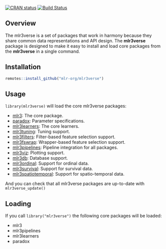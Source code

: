 [![CRAN status](https://www.r-pkg.org/badges/version/mlr3verse)](https://cran.r-project.org/package=mlr3verse)
[![Build Status](https://travis-ci.org/mlr-org/mlr3verse.svg?branch=master)](https://travis-ci.org/mlr-org/mlr3verse)

## Overview

The mlr3verse is a set of packages that work in harmony because they
share common data representations and API design. The **mlr3verse**
package is designed to make it easy to install and load core packages
from the **mlr3verse** in a single command.

## Installation

``` r
remotes::install_github("mlr-org/mlr3verse")
```

## Usage

`library(mlr3verse)` will load the core mlr3verse packages:

  - [mlr3](https://mlr3.mlr-org.com/): The core package.
  - [paradox](https://paradox.mlr-org.com/): Parameter specifications.
  - [mlr3learners](https://mlr3learners.mlr-org.com/): The core learners.
  - [mlr3tuning](https://mlr3tuning.mlr-org.com/): Tuning support.
  - [mlr3filters](https://mlr3filters.mlr-org.com/): Filter-based feature selection support.
  - [mlr3fswrap](https://mlr3fswrap.mlr-org.com/): Wrapper-based feature selection support.
  - [mlr3pipelines](https://mlr3pipelines.mlr-org.com/): Pipeline integration for all packages.
  - [mlr3viz](https://mlr3viz.mlr-org.com/): Plotting support.
  - [mlr3db](https://mlr3db.mlr-org.com/): Database support.
  - [mlr3ordinal](https://mlr3ordinal.mlr-org.com/): Support for ordinal data.
  - [mlr3survival](https://mlr3survival.mlr-org.com/): Support for survival data.
  - [mlr3spatiotemporal](https://mlr3spatiotemporal.mlr-org.com/): Support for spatio-temporal data.

And you can check that all mlr3verse packages are up-to-date with
`mlr3verse_update()`

## Loading

If you call `library("mlr3verse")` the following core packages will be loaded:

- mlr3
- mlr3pipelines
- mlr3learners
- paradox

